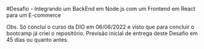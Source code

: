 #Desafio - Integrando um BackEnd em Node.js com um Frontend em React para um E-commerce

Obs. Só concluí o curso da DIO em 06/06/2022 e visto que para concluir o bootcamp já criei o repositório. Previsão inicial de entrega deste Desafio em 45 dias ou quanto antes.
